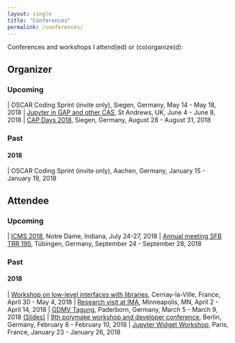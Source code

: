 ```yaml
---
layout: single
title: "Conferences"
permalink: /conferences/
---
```


Conferences and workshops I attend(ed) or (co)organize(d):

## Organizer

### Upcoming

| OSCAR Coding Sprint (invite only), Siegen, Germany, May 14 - May 18, 2018
| [Jupyter in GAP and other CAS](http://gapdays.de/gap-jupyter-days2018/), St Andrews, UK, June 4 - June 8, 2018
| [CAP Days 2018](https://homalg-project.github.io/capdays-2018/), Siegen, Germany, August 28 - August 31, 2018

### Past

#### 2018

| OSCAR Coding Sprint (invite only), Aachen, Germany, January 15 - January 19, 2018

## Attendee

### Upcoming

| [ICMS 2018](http://icms-conference.org/2018/), Notre Dame, Indiana, July 24-27, 2018
| [Annual meeting SFB TRR 195](http://www.math.uni-tuebingen.de/arbeitsbereiche/geometrie/annual-meeting-sfb-trr-195-1), Tübingen, Germany, September 24 - September 28, 2018

### Past

#### 2018

| [Workshop on low-level interfaces with libraries](https://github.com/OpenDreamKit/OpenDreamKit/issues/251), Cernay-la-Ville, France, April 30 - May 4, 2018
| [Research visit at IMA](https://ima.umn.edu/2017-2018.2), Minneapolis, MN, April 2 - April 14, 2018
| [GDMV Tagung](http://www.gdmv2018.de/), Paderborn, Germany, March 5 - March 9, 2018 [(Slides)](../downloads/2018_03_06_GDMV2018.pdf)
| [9th polymake workshop and developer conference](https://polymake.org/doku.php/workshop0218), Berlin, Germany, February 8 - February 10, 2018
| [Jupyter Widget Workshop](https://github.com/OpenDreamKit/OpenDreamKit/issues/246), Paris, France, January 23 - January 26, 2018
